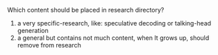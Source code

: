 Which content should be placed in research directory?


1. a very specific-research, like: speculative decoding or talking-head generation
2. a general but contains not much content, when It grows up, should remove from research
